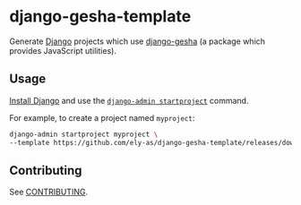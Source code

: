 # django-gesha-template

Generate [Django](https://www.djangoproject.com/) projects which use
[django-gesha](https://github.com/ely-as/django-gesha) (a package which provides
JavaScript utilities).

## Usage

[Install Django](https://docs.djangoproject.com/en/stable/intro/install/) and use the
[`django-admin startproject`](https://docs.djangoproject.com/en/stable/ref/django-admin/#startproject)
command.

For example, to create a project named `myproject`:
```sh
django-admin startproject myproject \
--template https://github.com/ely-as/django-gesha-template/releases/download/v0.1alpha0/django-gesha-template.zip
```

## Contributing

See [CONTRIBUTING](CONTRIBUTING.md).
